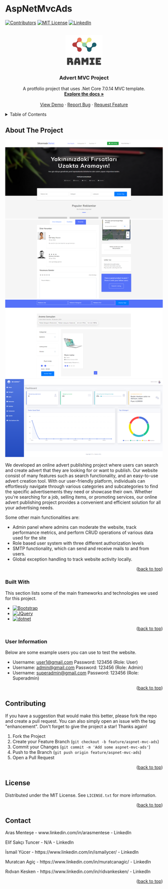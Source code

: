 # AspNetMvcAds

<!-- Improved compatibility of back to top link: See: https://github.com/othneildrew/Best-README-Template/pull/73 -->
<a name="readme-top"></a>
<!--
*** Thanks for checking out the Best-README-Template. If you have a suggestion
*** that would make this better, please fork the repo and create a pull request
*** or simply open an issue with the tag "enhancement".
*** Don't forget to give the project a star!
*** Thanks again! Now go create something AMAZING! :D
-->



<!-- PROJECT SHIELDS -->
<!--
*** I'm using markdown "reference style" links for readability.
*** Reference links are enclosed in brackets [ ] instead of parentheses ( ).
*** See the bottom of this document for the declaration of the reference variables
*** for contributors-url, forks-url, etc. This is an optional, concise syntax you may use.
*** https://www.markdownguide.org/basic-syntax/#reference-style-links
-->
[![Contributors][contributors-shield]][contributors-url]
[![MIT License][license-shield]][license-url]
[![LinkedIn][linkedin-shield]][linkedin-url]



<!-- PROJECT LOGO -->
<br />
<div align="center">
  <a href="https://github.com/Wtell64/aspnet-mvc-ads">
    <img src="github-img/logo.png" alt="Logo" width="120" height="100">
  </a>

  <h3 align="center">Advert MVC Project</h3>

  <p align="center">
    A protfolio project that uses .Net Core 7.0.14 MVC template.
    <br />
    <a href="https://github.com/Wtell64/aspnet-mvc-ads/blob/master/README.md"><strong>Explore the docs »</strong></a>
    <br />
    <br />
    <a href="https://github.com/othneildrew/Best-README-Template">View Demo</a>
    ·
    <a href="https://github.com/Wtell64/aspnet-mvc-ads/issues">Report Bug</a>
    ·
    <a href="https://github.com/Wtell64/aspnet-mvc-ads/blob/master/README.md">Request Feature</a>
  </p>
</div>



<!-- TABLE OF CONTENTS -->
<details>
  <summary>Table of Contents</summary>
  <ol>
    <li>
      <a href="#about-the-project">About The Project</a>
      <ul>
        <li><a href="#built-with">Built With</a></li>
        <li><a href="#user-information">User Information</a></li>
      </ul>
    </li>
    <li><a href="#contributing">Contributing</a></li>
    <li><a href="#license">License</a></li>
    <li><a href="#contact">Contact</a></li>
    
  </ol>
</details>



<!-- ABOUT THE PROJECT -->
## About The Project

<img src="github-img/anasayfa.png" alt="Logo">
<img src="github-img/comment.png" alt="Logo">
<img src="github-img/search.png" alt="Logo">
<img src="github-img/admin.png" alt="Logo">


We developed an online advert publishing project where users can search and create advert that they are looking for or want to publish. Our website consist of many features such as search functionality, and an easy-to-use advert creation tool. With our user-friendly platform, individuals can effortlessly navigate through various categories and subcategories to find the specific advertisements they need or showcase their own. Whether you're searching for a job, selling items, or promoting services, our online advert publishing project provides a convenient and efficient solution for all your advertising needs.

Some other main functionalities are:
* Admin panel where admins can moderate the website, track performance metrics, and perform CRUD operations of various data used for the site
* Role based user system with three different authorization levels
* SMTP functionality, which can send and receive mails to and from users.
* Global exception handling to track website activity locally.

<p align="right">(<a href="#readme-top">back to top</a>)</p>



### Built With

This section lists some of the main frameworks and technologies we used for this project.

* [![Bootstrap][Bootstrap.com]][Bootstrap-url]
* [![JQuery][JQuery.com]][JQuery-url]
* [![dotnet][dotnet.com]][dotnet-url]

<p align="right">(<a href="#readme-top">back to top</a>)</p>

### User Information

Below are some example users you can use to test the website.

* Username: user1@gmail.com Password: 123456 (Role: User)
* Username: admin@gmail.com Password: 123456 (Role: Admin)
* Username: superadmin@gmail.com Password: 123456 (Role: Superadmin)

<p align="right">(<a href="#readme-top">back to top</a>)</p>
<!-- CONTRIBUTING -->

## Contributing

If you have a suggestion that would make this better, please fork the repo and create a pull request. You can also simply open an issue with the tag "enhancement".
Don't forget to give the project a star! Thanks again!

1. Fork the Project
2. Create your Feature Branch (`git checkout -b feature/aspnet-mvc-ads`)
3. Commit your Changes (`git commit -m 'Add some aspnet-mvc-ads'`)
4. Push to the Branch (`git push origin feature/aspnet-mvc-ads`)
5. Open a Pull Request

<p align="right">(<a href="#readme-top">back to top</a>)</p>



<!-- LICENSE -->
## License

Distributed under the MIT License. See `LICENSE.txt` for more information.

<p align="right">(<a href="#readme-top">back to top</a>)</p>



<!-- CONTACT -->
## Contact

<p>Aras Menteşe - www.linkedin.com/in/arasmentese - LinkedIn </p>
<p>Elif Sakçı Tuncer - N/A - LinkedIn </p>
<p>İsmail Yücer - https://www.linkedin.com/in/ismailycer/ - LinkedIn</p>
<p>Muratcan Agiç - https://www.linkedin.com/in/muratcanagic/ - LinkedIn</p>
<p>Rıdvan Kesken - https://www.linkedin.com/in/ridvankesken/ - LinkedIn</p>


<p align="right">(<a href="#readme-top">back to top</a>)</p>

<!-- MARKDOWN LINKS & IMAGES -->
<!-- https://www.markdownguide.org/basic-syntax/#reference-style-links -->
[contributors-shield]: https://img.shields.io/badge/CONTRIBUTORS-5-blue?style=for-the-badge
[contributors-url]: https://github.com/Wtell64/aspnet-mvc-ads/graphs/contributors
[forks-shield]: https://img.shields.io/github/forks/othneildrew/Best-README-Template.svg?style=for-the-badge
[forks-url]: https://github.com/othneildrew/Best-README-Template/network/members
[stars-shield]: https://img.shields.io/github/stars/othneildrew/Best-README-Template.svg?style=for-the-badge
[stars-url]: https://github.com/othneildrew/Best-README-Template/stargazers
[issues-shield]: https://img.shields.io/github/issues/othneildrew/Best-README-Template.svg?style=for-the-badge
[issues-url]: https://github.com/othneildrew/Best-README-Template/issues
[license-shield]: https://img.shields.io/github/license/othneildrew/Best-README-Template.svg?style=for-the-badge
[license-url]: https://github.com/Wtell64/aspnet-mvc-ads/blob/master/LICENSE
[linkedin-shield]: https://img.shields.io/badge/-LinkedIn-black.svg?style=for-the-badge&logo=linkedin&colorB=555
[linkedin-url]: https://www.linkedin.com/in/aras-mentese-24847b175/
[product-screenshot]: images/screenshot.png

[React.js]: https://img.shields.io/badge/React-20232A?style=for-the-badge&logo=react&logoColor=61DAFB
[React-url]: https://reactjs.org/
[Vue.js]: https://img.shields.io/badge/Vue.js-35495E?style=for-the-badge&logo=vuedotjs&logoColor=4FC08D
[Vue-url]: https://vuejs.org/
[Angular.io]: https://img.shields.io/badge/Angular-DD0031?style=for-the-badge&logo=angular&logoColor=white
[Angular-url]: https://angular.io/
[Svelte.dev]: https://img.shields.io/badge/Svelte-4A4A55?style=for-the-badge&logo=svelte&logoColor=FF3E00
[Svelte-url]: https://svelte.dev/
[Laravel.com]: https://img.shields.io/badge/Laravel-FF2D20?style=for-the-badge&logo=laravel&logoColor=white
[Laravel-url]: https://laravel.com
[Bootstrap.com]: https://img.shields.io/badge/Bootstrap-563D7C?style=for-the-badge&logo=bootstrap&logoColor=white
[Bootstrap-url]: https://getbootstrap.com
[JQuery.com]: https://img.shields.io/badge/jQuery-0769AD?style=for-the-badge&logo=jquery&logoColor=white
[JQuery-url]: https://jquery.com 
[dotnet.com]: https://img.shields.io/badge/.Net-purple?style=for-the-badge&logo=dotnet
[dotnet-url]: https://dotnet.microsoft.com/en-us/


